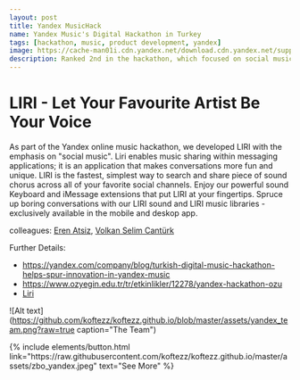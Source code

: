 ```yaml
---
layout: post
title: Yandex MusicHack
name: Yandex Music's Digital Hackathon in Turkey 
tags: [hackathon, music, product development, yandex]
image: https://cache-man01i.cdn.yandex.net/download.cdn.yandex.net/support/com/music/files/logo_semantic_horizontal_black-en.png
description: Ranked 2nd in the hackathon, which focused on social music discovery and interaction.
---
```


# LIRI - Let Your Favourite Artist Be Your Voice

As part of the Yandex online music hackathon, we developed LIRI with the emphasis on "social music". Liri enables music sharing within messaging applications; it is an application that makes conversations more fun and unique.
LIRI is the fastest, simplest way to search and share piece of sound chorus across all of your favorite social channels. Enjoy our powerful sound Keyboard and iMessage extensions that put LIRI at your fingertips.
Spruce up boring conversations with our LIRI sound and LIRI music libraries - exclusively available in the mobile and deskop app.

colleagues: [Eren Atsiz](https://github.com/erenatsiz), [Volkan Selim Cantürk](https://www.linkedin.com/in/vscanturk/)

Further Details:
- https://yandex.com/company/blog/turkish-digital-music-hackathon-helps-spur-innovation-in-yandex-music
- https://www.ozyegin.edu.tr/tr/etkinlikler/12278/yandex-hackathon-ozu
- [Liri](https://erenatsiz.github.io/liri/)

![Alt text](https://github.com/koftezz/koftezz.github.io/blob/master/assets/yandex_team.png?raw=true caption="The Team")


<p class="text-center">
{% include elements/button.html link="https://raw.githubusercontent.com/koftezz/koftezz.github.io/master/assets/zbo_yandex.jpeg" text="See More" %}
</p>
